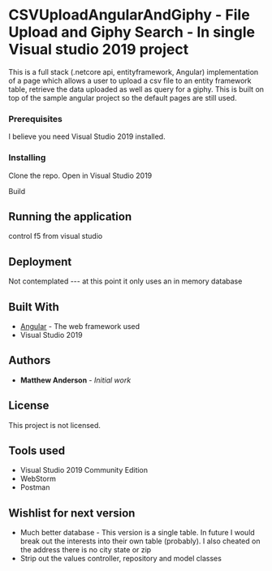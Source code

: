 # CSVUploadAngularAndGiphy - File Upload and Giphy Search - In single Visual studio 2019 project

This is a full stack (.netcore api, entityframework, Angular) implementation of a page which allows a user to upload a csv file to an entity framework table, retrieve the data uploaded as well as query for a giphy. This is built on top of the sample angular project so the default pages are still used.

### Prerequisites

I believe you need Visual Studio 2019 installed. 

### Installing

Clone the repo. 
Open in Visual Studio 2019 

Build


## Running the application

control f5 from visual studio

## Deployment

Not contemplated --- at this point it only uses an in memory database

## Built With

* [Angular](http://www.angular.io) - The web framework used
* Visual Studio 2019

## Authors

* **Matthew Anderson** - *Initial work* 

## License

This project is not licensed.

## Tools used

* Visual Studio 2019 Community Edition
* WebStorm 
* Postman

## Wishlist for next version
* Much better database - This version is a single table. In future I would break out the interests into their own table (probably). I also cheated on the address there is no city state or zip
* Strip out the values controller, repository and model classes

 